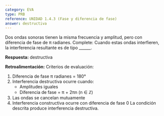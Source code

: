 ```yaml
---
category: EVA
type: PRB
reference: UNIDAD 1.4.3 (Fase y diferencia de fase)
answer: destructiva
---
```


Dos ondas sonoras tienen la misma frecuencia y amplitud, pero con diferencia de fase de π radianes. Complete: Cuando estas ondas interfieren, la interferencia resultante es de tipo ______.

**Respuesta:** destructiva

**Retroalimentación:**
Criterios de evaluación:

1. Diferencia de fase π radianes = 180°
2. Interferencia destructiva ocurre cuando:
   - Amplitudes iguales
   - Diferencia de fase = π + 2πn (n ∈ ℤ)
3. Las ondas se cancelan mutuamente
4. Interferencia constructiva ocurre con diferencia de fase 0
La condición descrita produce interferencia destructiva.
